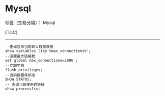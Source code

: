 # Mysql

标签（空格分隔）： Mysql

[TOC]

---
```
--查询显示当前最大数量数值
show variables like'%max_connections%';
--设置最大链接数
set global max_connections=2000 ;
--立即生效
flush privileges; 
--当前数据库状态
SHOW STATUS;
-- 查询当前使用的链接
show processlist 

```
